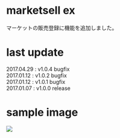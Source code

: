 # marketsell ex
マーケットの販売登録に機能を追加しました。

# last update
2017.04.29 : v1.0.4 bugfix  
2017.01.12 : v1.0.2 bugfix  
2017.01.12 : v1.0.1 bugfix  
2017.01.07 : v1.0.0 release  


# sample image
![](https://github.com/chicori/TOS-Addon/raw/master/marketsell_ex/readme.jpg)
